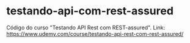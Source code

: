 # testando-api-com-rest-assured
Código do curso "Testando API Rest com REST-assured". Link: https://www.udemy.com/course/testando-api-rest-com-rest-assured/
